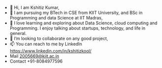 - 👋 Hi, I am Kshitiz Kumar, 
- 👀 I am pursuing my BTech in CSE from KIIT University, and BSc in Programming and data Science at IIT Madras,
- 🌱 I love learning and exploring about Data Science, cloud computing and Programming. I enjoy talking about startups, technology, and life in general.
- 💞️ I’m looking to collaborate on any good project,
- 📫 You can reach to me by LinkedIn https://www.linkedin.com/in/kshitizkool/
-  Mail 2005669@kiit.ac.in 
-  Contact +91-8084977596
